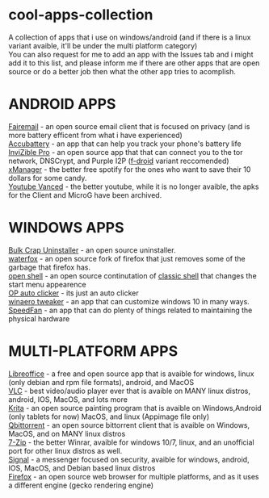 # cool-apps-collection
A collection of apps that i use on windows/android (and if there is a linux variant avaible, it'll be under the multi platform category)    
You can also request for me to add an app with the Issues tab and i might add it to this list, and please inform me if there are other apps that are open source or do a better job then what the other app tries to acomplish.


# ANDROID APPS

[Fairemail](https://email.faircode.eu/) - an open source email client that is focused on privacy (and is more battery efficent from what i have experienced)  
[Accubattery](https://accubatteryapp.com/) - an app that can help you track your phone's battery life   
[InviZible Pro](https://invizible.net/en/) - an open source app that that can connect you to the tor network, DNSCrypt, and Purple I2P ([f-droid](https://f-droid.org/packages/pan.alexander.tordnscrypt.stable/) variant reccomended)
[xManager](https://xmanagerapp.com/) - the better free spotify for the ones who want to save their 10 dollars for some candy.       
[Youtube Vanced](https://vancedapp.com/) - the better youtube, while it is no longer avaible, the apks for the Client and MicroG have been archived.    




# WINDOWS APPS
[Bulk Crap Uninstaller](https://github.com/Klocman/Bulk-Crap-Uninstaller) - an open source uninstaller.   
[waterfox](https://www.waterfox.net/) - an open source fork of firefox that just removes some of the garbage that firefox has.  
[open shell](https://github.com/Open-Shell/Open-Shell-Menu) - an open source continutation of [classic shell](http://classicshell.net/) that changes the start menu appearence     
[OP auto clicker](https://www.opautoclicker.com/) - its just an auto clicker  
[winaero tweaker](https://winaero.com/winaero-tweaker/) - an app that can customize windows 10 in many ways.  
[SpeedFan](https://www.almico.com/speedfan.php) - an app that can do plenty of things related to maintaining the physical hardware


# MULTI-PLATFORM APPS
[Libreoffice](https://www.libreoffice.org/) - a free and open source app that is avaible for windows, linux (only debian and rpm file formats), android, and MacOS    
[VLC](https://www.videolan.org/) - best video/audio player ever that is avaible on MANY linux distros, android, IOS, MacOS, and lots more   
[Krita](https://krita.org/) - an open source painting program that is avaible on Windows,Android (only tablets for now) MacOS, and linux (Appimage file only)     
[Qbittorrent](https://www.qbittorrent.org/download.php) - an open source bittorrent client that is avaible on Windows, MacOS, and on MANY linux distros   
[7-Zip](https://www.7-zip.org/) - the better Winrar, avaible for windows 10/7, linux, and an unofficial port for other linux distros as well.   
[Signal](https://signal.org/download/#) - a messenger focused on security, avaible for windows, android, IOS, MacOS, and Debian based linux distros     
[Firefox](https://www.mozilla.org/en-US/) - an open source web browser for multiple platforms, and as it uses a different engine (gecko rendering engine)   





